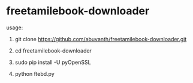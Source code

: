 # freetamilebook-downloader
usage:

1) git clone https://github.com/abuvanth/freetamilebook-downloader.git

2) cd freetamilebook-downloader

3) sudo pip install -U pyOpenSSL

4) python ftebd.py
